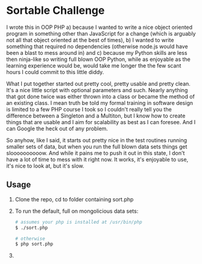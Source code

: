 # Sortable Challenge

I wrote this in OOP PHP a) because I wanted to write a nice object oriented program in something other than JavaScript for a change (which is arguably not all that object oriented at the best of times), b) I wanted to write something that required no dependencies (otherwise node.js would have been a blast to mess around in) and c) because my Python skills are less then ninja-like so writing full blown OOP Python, while as enjoyable as the learning experience would be, would take me longer the the few scant hours I could commit to this little diddy.

What I put together started out pretty cool, pretty usable and pretty clean. It's a nice little script with optional parameters and such. Nearly anything that got done twice was either thrown into a class or became the method of an existing class. I mean truth be told my formal training in software design is limited to a few PHP course I took so I couldn't really tell you the difference between a Singleton and a Multiton, but I know how to create things that are usable and I aim for scalability as best as I can foresee. And I can Google the heck out of any problem.

So anyhow, like I said, it starts out pretty nice in the test routines running smaller sets of data, but when you run the full blown data sets things get sloooooooooow. And while it pains me to push it out in this state, I don't have a lot of time to mess with it right now. It works, it's enjoyable to use, it's nice to look at, but it's slow.

## Usage

1. Clone the repo, cd to folder containing sort.php
1. To run the default, full on mongolicious data sets:

	```bash
	# assumes your php is installed at /usr/bin/php
	$ ./sort.php

	# otherwise
	$ php sort.php
	```
1. 